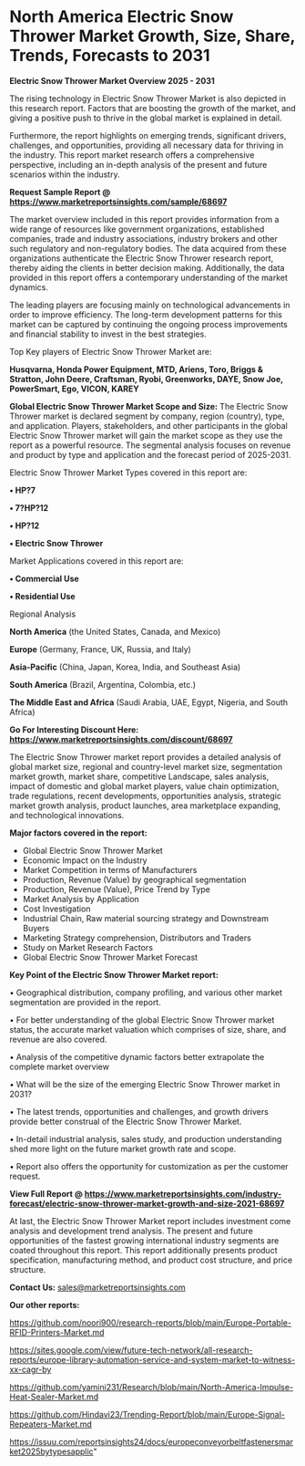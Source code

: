 # North America Electric Snow Thrower Market Growth, Size, Share, Trends, Forecasts to 2031

<Strong> Electric Snow Thrower Market Overview 2025 - 2031</strong>

The rising technology in Electric Snow Thrower Market is also depicted in this research report. Factors that are boosting the growth of the market, and giving a positive push to thrive in the global market is explained in detail.

Furthermore, the report highlights on emerging trends, significant drivers, challenges, and opportunities, providing all necessary data for thriving in the industry. This report market research offers a comprehensive perspective, including an in-depth analysis of the present and future scenarios within the industry.

<strong>Request Sample Report @ <a href=https://www.marketreportsinsights.com/sample/68697>https://www.marketreportsinsights.com/sample/68697</a></strong>

The market overview included in this report provides information from a wide range of resources like government organizations, established companies, trade and industry associations, industry brokers and other such regulatory and non-regulatory bodies. The data acquired from these organizations authenticate the Electric Snow Thrower research report, thereby aiding the clients in better decision making. Additionally, the data provided in this report offers a contemporary understanding of the market dynamics.

The leading players are focusing mainly on technological advancements in order to improve efficiency. The long-term development patterns for this market can be captured by continuing the ongoing process improvements and financial stability to invest in the best strategies.

Top Key players of Electric Snow Thrower Market are:

<strong>Husqvarna, Honda Power Equipment, MTD, Ariens, Toro, Briggs & Stratton, John Deere, Craftsman, Ryobi, Greenworks, DAYE, Snow Joe, PowerSmart, Ego, VICON, KAREY</strong>

<strong><b>Global Electric Snow Thrower Market Scope and Size:</b></strong>
The Electric Snow Thrower market is declared segment by company, region (country), type, and application. Players, stakeholders, and other participants in the global Electric Snow Thrower market will gain the market scope as they use the report as a powerful resource. The segmental analysis focuses on revenue and product by type and application and the forecast period of 2025-2031.

Electric Snow Thrower Market Types covered in this report are:

<strong>• HP?7

• 7?HP?12 

• HP?12

• Electric Snow Thrower</strong>

Market Applications covered in this report are:

<strong>• Commercial Use

• Residential Use</strong> 

Regional Analysis

<strong>North America</strong> (the United States, Canada, and Mexico)

<strong>Europe</strong> (Germany, France, UK, Russia, and Italy)

<strong>Asia-Pacific</strong> (China, Japan, Korea, India, and Southeast Asia)

<strong>South America</strong> (Brazil, Argentina, Colombia, etc.)

<strong>The Middle East and Africa</strong> (Saudi Arabia, UAE, Egypt, Nigeria, and South Africa)

<strong>Go For Interesting Discount Here: <a href=https://www.marketreportsinsights.com/discount/68697>https://www.marketreportsinsights.com/discount/68697</a></strong>

The Electric Snow Thrower market report provides a detailed analysis of global market size, regional and country-level market size, segmentation market growth, market share, competitive Landscape, sales analysis, impact of domestic and global market players, value chain optimization, trade regulations, recent developments, opportunities analysis, strategic market growth analysis, product launches, area marketplace expanding, and technological innovations.

<strong><b>Major factors covered in the report:</b></strong>
<ul>
  <li>Global Electric Snow Thrower Market </li>
  <li>Economic Impact on the Industry</li>
  <li>Market Competition in terms of Manufacturers</li>
  <li>Production, Revenue (Value) by geographical segmentation</li>
  <li>Production, Revenue (Value), Price Trend by Type</li>
  <li>Market Analysis by Application</li>
  <li>Cost Investigation</li>
  <li>Industrial Chain, Raw material sourcing strategy and Downstream Buyers</li>
  <li>Marketing Strategy comprehension, Distributors and Traders</li>
  <li>Study on Market Research Factors</li>
  <li>Global Electric Snow Thrower Market Forecast</li>
</ul>

<strong><b>Key Point of the Electric Snow Thrower Market report:</b></strong>

• Geographical distribution, company profiling, and various other market segmentation are provided in the report.

• For better understanding of the global Electric Snow Thrower market status, the accurate market valuation which comprises of size, share, and revenue are also covered.

• Analysis of the competitive dynamic factors better extrapolate the complete market overview

• What will be the size of the emerging Electric Snow Thrower market in 2031?

• The latest trends, opportunities and challenges, and growth drivers provide better construal of the Electric Snow Thrower Market.

• In-detail industrial analysis, sales study, and production understanding shed more light on the future market growth rate and scope.

• Report also offers the opportunity for customization as per the customer request.

<strong><b>View Full Report @ <a href=https://www.marketreportsinsights.com/industry-forecast/electric-snow-thrower-market-growth-and-size-2021-68697>https://www.marketreportsinsights.com/industry-forecast/electric-snow-thrower-market-growth-and-size-2021-68697</a></b></strong>


At last, the Electric Snow Thrower Market report includes investment come analysis and development trend analysis. The present and future opportunities of the fastest growing international industry segments are coated throughout this report. This report additionally presents product specification, manufacturing method, and product cost structure, and price structure.

<strong>Contact Us:</strong>
sales@marketreportsinsights.com

<strong>Our other reports:</strong>

<a href=https://github.com/noori900/research-reports/blob/main/Europe-Portable-RFID-Printers-Market.md>https://github.com/noori900/research-reports/blob/main/Europe-Portable-RFID-Printers-Market.md</a>

<a href=https://sites.google.com/view/future-tech-network/all-research-reports/europe-library-automation-service-and-system-market-to-witness-xx-cagr-by>https://sites.google.com/view/future-tech-network/all-research-reports/europe-library-automation-service-and-system-market-to-witness-xx-cagr-by</a>

<a href=https://github.com/yamini231/Research/blob/main/North-America-Impulse-Heat-Sealer-Market.md>https://github.com/yamini231/Research/blob/main/North-America-Impulse-Heat-Sealer-Market.md</a>

<a href=https://github.com/Hindavi23/Trending-Report/blob/main/Europe-Signal-Repeaters-Market.md>https://github.com/Hindavi23/Trending-Report/blob/main/Europe-Signal-Repeaters-Market.md</a>

<a href=https://issuu.com/reportsinsights24/docs/europeconveyorbeltfastenersmarket2025bytypesapplic>https://issuu.com/reportsinsights24/docs/europeconveyorbeltfastenersmarket2025bytypesapplic</a>"
